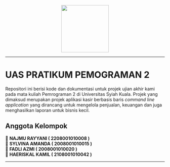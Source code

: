 <p align="center"><img src="https://github.com/skuknuraknu/Programming2-Final-Exam/assets/106018819/65e0ab33-1500-496d-bdd7-5885ba74c916" width="150"/></p>
<hr/>

# UAS PRATIKUM PEMOGRAMAN 2
Repositori ini berisi kode dan dokumentasi untuk projek ujian akhir kami pada mata kuliah Pemrograman 2 di Universitas Syiah Kuala. Projek yang dimaksud merupakan projek aplikasi kasir berbasis baris <i> command line application </i> yang dirancang untuk mengelola penjualan, keuangan dan juga menghasilkan laporan untuk bisnis kecil.

## Anggota Kelompok
👋 <b> NAJMU RAYYANI (	2208001010008 ) </b> <br/>
👋 <b> SYLVINA AMANDA ( 2008001010015 ) </b> <br/>
👋 <b> FADLI AZMI ( 2008001010020 ) </b> <br/>
👋 <b> HAERISKAL KAMIL ( 2108001010042 ) </b> <br/>

<hr/>
